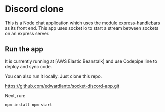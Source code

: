 # Discord clone

This is a Node chat application which uses the module [express-handlebars](https://www.npmjs.com/package/express-handlebars) as its front end. This app uses socket io to start a stream between sockets on an express server.

## Run the app

It is currently running at [AWS Elastic Beanstalk] and use Codepipe line to deploy and sync code.

You can also run it locally. Just clone this repo.

https://github.com/edwardlanto/socket-discord-app.git

Next, run:

`
    npm install
    npm start
`
